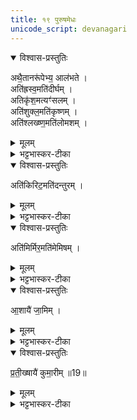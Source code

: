 ```yaml
---
title: १९ पुरुषमेधः
unicode_script: devanagari
---
```

<details open><summary>विश्वास-प्रस्तुतिः</summary>

अथै॒तानरू॑पेभ्य॒ आल॑भते ।  
अति॑ह्रस्व॒मति॑दीर्घम् ।  
अतिकृ॑श॒मत्यꣳ॑सलम् ।  
अति॑शुक्ल॒मति॑कृष्णम् ।  
अति॑श्लख्ष्ण॒मति॑लोमशम् ।  
</details>

<details><summary>मूलम्</summary>

अथै॒तानरू॑पेभ्य॒ आल॑भते ।  
अति॑ह्रस्व॒मति॑दीर्घम् ।  
अतिकृ॑श॒मत्यꣳ॑सलम् ।  
अति॑शुक्ल॒मति॑कृष्णम् ।  
अति॑श्लख्ष्ण॒मति॑लोमशम् ।  
</details>

<details><summary>भट्टभास्कर-टीका</summary>

1अथैतानित्यादि ॥ एतान् वक्ष्यमाणानतिह्रस्वादीन् पुरुषानरूपेभ्य आलभते । यथा कुत्सितः पुत्रोऽपुत्रः। एव कुत्सितमात्रमत्रापि नञाऽभिधीयते । अतिह्रस्वादयो गताः ।  
</details>

<details open><summary>विश्वास-प्रस्तुतिः</summary>

अति॑किरिट॒मति॑दन्तुरम् ।  
</details>

<details><summary>मूलम्</summary>

अति॑किरिट॒मति॑दन्तुरम् ।  
</details>

<details><summary>भट्टभास्कर-टीका</summary>

अतिकिरिटः अत्यल्पदन्तः ।  
अतिदन्तुरः अत्युन्नतदन्तः ।  
</details>

<details open><summary>विश्वास-प्रस्तुतिः</summary>

अति॑मिर्मिर॒मति॑मेमिषम् ।  
</details>

<details><summary>मूलम्</summary>

अति॑मिर्मिर॒मति॑मेमिषम् ।  
</details>

<details><summary>भट्टभास्कर-टीका</summary>

अतिमिर्मिरः अत्यर्थं निमिषन्निमिषद्दृष्टिः ।  
अतिमेमिषः सदा विस्फारिताक्षः स्तब्धदृष्टिः । मिषेर्यङ्लुगन्तात् पचाद्यच् ।  
</details>

<details open><summary>विश्वास-प्रस्तुतिः</summary>

आ॒शायै॑ जा॒मिम् ।  
</details>

<details><summary>मूलम्</summary>

आ॒शायै॑ जा॒मिम् ।  
</details>

<details><summary>भट्टभास्कर-टीका</summary>

आशायै बुद्धये जामिं अन्येनोढा अन्यस्मै दत्ता, विधवेत्यन्ये । या निवृत्ताधिकारा जामित्वं भजते ऊढदुहितेत्यपरे ।  
</details>

<details open><summary>विश्वास-प्रस्तुतिः</summary>

प्र॒ती॒ख्षायै॑ कुमा॒रीम् ॥19॥  
</details>

<details><summary>मूलम्</summary>

प्र॒ती॒ख्षायै॑ कुमा॒रीम् ॥19॥  
</details>

<details><summary>भट्टभास्कर-टीका</summary>

प्रतीक्षायै प्रत्यागमनार्थिन्यै ऋद्ध्यै कुमारीं अनूढां कन्यां, सा हि भर्तारं प्रतीक्षते ॥

इति श्री भट्टभास्करमिश्रविरचिते तैत्तिरीयब्राह्मणभाष्ये ज्ञानयज्ञाख्ये तृतीयेऽष्टके चतुर्थप्रपाठके पुरुषमेधे एकोनविंशोऽनुवाकः ॥

समाप्तश्च प्रपाठकः ॥  

</details>


